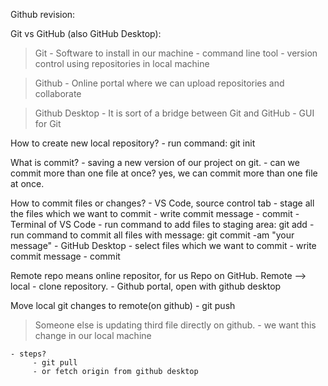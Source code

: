 Github revision:

Git vs GitHub (also GitHub Desktop):

> Git
    - Software to install in our machine
    - command line tool
    - version control using repositories in local machine


> Github
    - Online portal where we can upload repositories and collaborate

> Github Desktop
    - It is sort of a bridge between Git and GitHub
    - GUI for Git

How to create new local repository?
    - run command: git init

What is commit?
    - saving a new version of our project on git.
    - can we commit more than one file at once?
        yes, we can commit more than one file at once.
    
How to commit files or changes?
    - VS Code, source control tab
        - stage all the files which we want to commit
        - write commit message
        - commit
    - Terminal of VS Code
        - run command to add files to staging area: git add
        - run command to commit all files with message: git commit -am "your message"
    - GitHub Desktop
        - select files which we want to commit
        - write commit message
        - commit

Remote repo means online repositor, for us Repo on GitHub.
Remote --> local
    - clone repository.
    - Github portal, open with github desktop


Move local git changes to remote(on github)
    - git push

> Someone else is updating third file directly on github.
    - we want this change in our local machine
  
    - steps?
         - git pull 
         - or fetch origin from github desktop